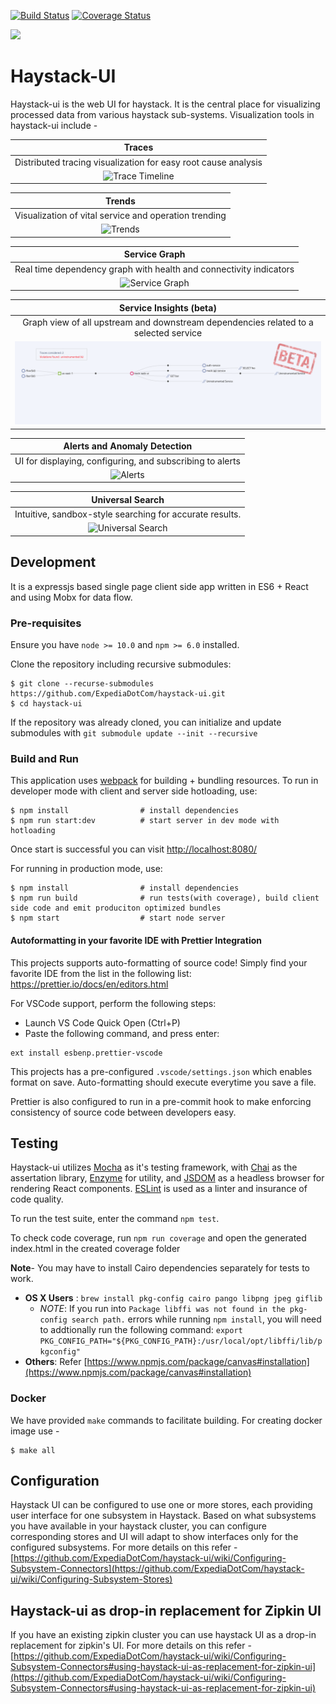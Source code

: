 [![Build Status](https://travis-ci.org/ExpediaDotCom/haystack-ui.svg?branch=master)](https://travis-ci.org/ExpediaDotCom/haystack-ui)
[![Coverage Status](https://coveralls.io/repos/github/ExpediaDotCom/haystack-ui/badge.svg?branch=master)](https://coveralls.io/github/ExpediaDotCom/haystack-ui?branch=master&service=github)

<img src="/public/images/assets/logo_with_title_transparent.png" width="300" />

# Haystack-UI

Haystack-ui is the web UI for haystack. It is the central place for visualizing processed data from various haystack sub-systems.
Visualization tools in haystack-ui include -

|                             Traces                             |
| :------------------------------------------------------------: |
| Distributed tracing visualization for easy root cause analysis |
|  ![Trace Timeline](./public/images/assets/trace_timeline.png)  |

|                        Trends                         |
| :---------------------------------------------------: |
| Visualization of vital service and operation trending |
|     ![Trends](./public/images/assets/trends.png)      |

|                           Service Graph                            |
| :----------------------------------------------------------------: |
| Real time dependency graph with health and connectivity indicators |
|     ![Service Graph](./public/images/assets/service_graph.png)     |

|                               Service Insights (beta)                                |
| :----------------------------------------------------------------------------------: |
| Graph view of all upstream and downstream dependencies related to a selected service |
|           ![Service Insights](./public/images/assets/service_insights.png)           |

|               Alerts and Anomaly Detection                |
| :-------------------------------------------------------: |
| UI for displaying, configuring, and subscribing to alerts |
|       ![Alerts](./public/images/assets/alerts.png)        |

|                         Universal Search                         |
| :--------------------------------------------------------------: |
|     Intuitive, sandbox-style searching for accurate results.     |
| ![Universal Search](./public/images/assets/universal_search.png) |

## Development

It is a expressjs based single page client side app written in ES6 + React and using Mobx for data flow.

### Pre-requisites

Ensure you have `node >= 10.0` and `npm >= 6.0` installed.

Clone the repository including recursive submodules:

```
$ git clone --recurse-submodules https://github.com/ExpediaDotCom/haystack-ui.git
$ cd haystack-ui
```

If the repository was already cloned, you can initialize and update submodules with `git submodule update --init --recursive`

### Build and Run

This application uses [webpack](https://webpack.github.io/) for building + bundling resources. To run in developer mode with client and server side hotloading, use:

```
$ npm install                # install dependencies
$ npm run start:dev          # start server in dev mode with hotloading
```

Once start is successful you can visit [http://localhost:8080/](http://localhost:8080/)

For running in production mode, use:

```
$ npm install                # install dependencies
$ npm run build              # run tests(with coverage), build client side code and emit produciton optimized bundles
$ npm start                  # start node server
```

#### Autoformatting in your favorite IDE with Prettier Integration

This projects supports auto-formatting of source code! Simply find your favorite IDE from the list in the following list: https://prettier.io/docs/en/editors.html

For VSCode support, perform the following steps:

-   Launch VS Code Quick Open (Ctrl+P)
-   Paste the following command, and press enter:

```
ext install esbenp.prettier-vscode
```

This projects has a pre-configured `.vscode/settings.json` which enables format on save. Auto-formatting should execute everytime you save a file.

Prettier is also configured to run in a pre-commit hook to make enforcing consistency of source code between developers easy.

## Testing

Haystack-ui utilizes [Mocha](https://github.com/mochajs/mocha) as it's testing framework, with [Chai](https://github.com/chaijs/chai) as the assertation library, [Enzyme](https://github.com/airbnb/enzyme) for utility, and [JSDOM](https://github.com/tmpvar/jsdom) as a headless browser for rendering React components.
[ESLint](https://github.com/eslint/eslint) is used as a linter and insurance of code quality.

To run the test suite, enter the command `npm test`.

To check code coverage, run `npm run coverage` and open the generated index.html in the created coverage folder

**Note**-
You may have to install Cairo dependencies separately for tests to work.

-   **OS X Users** : `brew install pkg-config cairo pango libpng jpeg giflib`
    -   _NOTE_: If you run into `Package libffi was not found in the pkg-config search path.` errors while running `npm install`, you will need to addtionally run the following command: `export PKG_CONFIG_PATH="${PKG_CONFIG_PATH}:/usr/local/opt/libffi/lib/pkgconfig"`
-   **Others**: Refer [https://www.npmjs.com/package/canvas#installation](https://www.npmjs.com/package/canvas#installation)

### Docker

We have provided `make` commands to facilitate building. For creating docker image use -

```
$ make all

```

## Configuration

Haystack UI can be configured to use one or more stores, each providing user interface for one subsystem in Haystack. Based on what subsystems you have available in your haystack cluster, you can configure corresponding stores and UI will adapt to show interfaces only for the configured subsystems.
For more details on this refer - [https://github.com/ExpediaDotCom/haystack-ui/wiki/Configuring-Subsystem-Connectors](https://github.com/ExpediaDotCom/haystack-ui/wiki/Configuring-Subsystem-Stores)

## Haystack-ui as drop-in replacement for Zipkin UI

If you have an existing zipkin cluster you can use haystack UI as a drop-in replacement for zipkin's UI.
For more details on this refer - [https://github.com/ExpediaDotCom/haystack-ui/wiki/Configuring-Subsystem-Connectors#using-haystack-ui-as-replacement-for-zipkin-ui](https://github.com/ExpediaDotCom/haystack-ui/wiki/Configuring-Subsystem-Connectors#using-haystack-ui-as-replacement-for-zipkin-ui)
